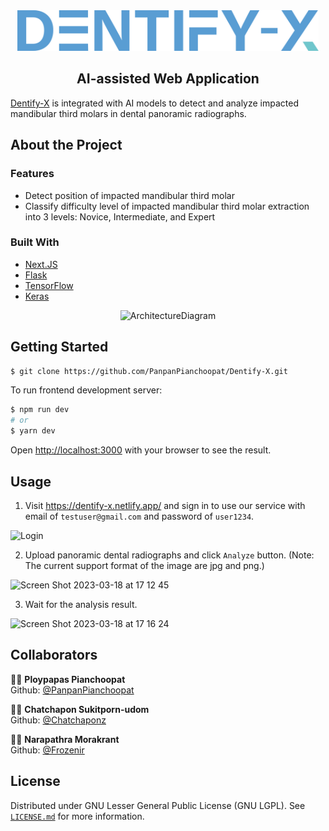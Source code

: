 <!-- [Dentify Logo](public/assets/DentifyX-logo.svg) -->
<div align="center">
  <img src="public/assets/DentifyX-logo.svg" alt="Logo" height="65" />
</div>
<h2 align="center">AI-assisted Web Application</h2>
<a href="https://dentifyx.netlify.app">Dentify-X</a> is integrated with AI models to detect and analyze impacted mandibular third molars in dental panoramic radiographs. 

## About the Project

### Features
* Detect position of impacted mandibular third molar
* Classify difficulty level of impacted mandibular third molar extraction into 3 levels: Novice, Intermediate, and Expert


### Built With
* <a href="https://nextjs.org/">Next.JS</a>
* <a href="https://flask.palletsprojects.com/en/2.2.x/">Flask</a>
* <a href="https://www.tensorflow.org">TensorFlow</a>
* <a href="https://keras.io">Keras</a>

<div align="center">
  <img width="90%" alt="ArchitectureDiagram" src="https://user-images.githubusercontent.com/62735973/226101292-d8a3793d-3a3b-422e-bcb6-aa93814c15dd.png" />
</div>



## Getting Started
```bash
$ git clone https://github.com/PanpanPianchoopat/Dentify-X.git
```


To run frontend development server:

```bash
$ npm run dev
# or
$ yarn dev
```

Open [http://localhost:3000](http://localhost:3000) with your browser to see the result.



## Usage
1. Visit <a href="https://dentify-x.netlify.app/">https://dentify-x.netlify.app/</a> and sign in to use our service with email of `testuser@gmail.com` and password of `user1234`.<br/>
<img width="500" alt="Login" src="https://user-images.githubusercontent.com/62735973/226099884-9ab1d84a-ca56-446c-b364-b3ad364d0aa6.png" />

2. Upload panoramic dental radiographs and click `Analyze` button. (Note: The current support format of the image are jpg and png.) <br/>
<img width="500" alt="Screen Shot 2023-03-18 at 17 12 45" src="https://user-images.githubusercontent.com/62735973/226100215-1a9faab1-60ad-4afc-8916-6286c953e724.png" />

3. Wait for the analysis result.<br/>
<img width="500" alt="Screen Shot 2023-03-18 at 17 16 24" src="https://user-images.githubusercontent.com/62735973/226100225-7f72ac6f-587c-46b8-a87d-a3912f981b72.png" />



## Collaborators
:woman_technologist: <b>Ploypapas Pianchoopat</b><br/>
Github: <a href="https://github.com/PanpanPianchoopat">@PanpanPianchoopat</a>

:technologist: <b>Chatchapon Sukitporn-udom</b><br/>
Github: <a href="https://github.com/Chatchaponz">@Chatchaponz</a>

:woman_technologist: <b>Narapathra Morakrant</b><br/>
Github: <a href="https://github.com/Frozenir">@Frozenir</a>


## License
Distributed under GNU Lesser General Public License (GNU LGPL). See [`LICENSE.md`](https://github.com/PanpanPianchoopat/Dentify-X/blob/main/LICENSE.md) for more information.
